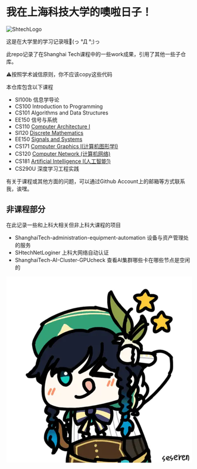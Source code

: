 # 我在上海科技大学的噢啦日子！

![ShtechLogo](https://seekvectorlogo.com/wp-content/uploads/2020/03/shanghaitech-university-vector-logo.png)

这是在大学里的学习记录哦💯(っ °Д °;)っ

此repo记录了在Shanghai Tech课程中的一些work成果，引用了其他一些子仓库。

⚠️按照学术诚信原则，你不应该copy这些代码

本仓库包含以下课程

- SI100b 信息学导论
- CS100 Introduction to Programming
- CS101 Algorithms and Data Structures
- EE150 信号与系统
- CS110 [Computer Architecture I](https://i-techx.github.io/iTechX/courses?course_code=CS110)
- SI120 [Discrete Mathematics](https://i-techx.github.io/iTechX/courses?course_code=SI120)
- EE150 [Signals and Systems](https://i-techx.github.io/iTechX/courses?course_code=EE150)
- CS171 [Computer Graphics I(计算机图形学I)](https://faculty.sist.shanghaitech.edu.cn/faculty/liuxp/course/cs171.01/)
- CS120 [Computer Network (计算机网络)](https://i-techx.github.io/iTechX/courses?course_code=CS120)
- CS181 [Artificial Intelligence I(人工智能1)](https://i-techx.github.io/iTechX/courses?course_code=CS181)
- CS290U 深度学习工程实践


有关于课程或其他方面的问题，可以通过Github Account上的邮箱等方式联系我，诶嘿。

## 非课程部分

在此记录一些和上科大相关但非上科大课程的项目

- ShanghaiTech-administration-equipment-automation 设备与资产管理处的服务
- SHtechNetLoginer 上科大网络自动认证
- ShanghaiTech-AI-Cluster-GPUcheck 查看AI集群哪些卡在哪些节点是空闲的

![2231](vendi.webp)
